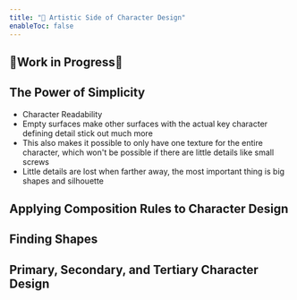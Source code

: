 ```yaml
---
title: "🧠 Artistic Side of Character Design"
enableToc: false
---
```


## 🚧Work in Progress🚧

## The Power of Simplicity

- Character Readability
- Empty surfaces make other surfaces with the actual key character defining detail stick out much more
- This also makes it possible to only have one texture for the entire character, which won't be possible if there are little details like small screws
- Little details are lost when farther away, the most important thing is big shapes and silhouette

## Applying Composition Rules to Character Design

## Finding Shapes

## Primary, Secondary, and Tertiary Character Design
